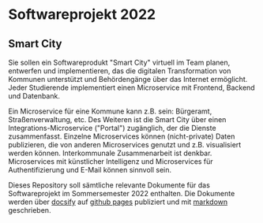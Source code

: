 # Softwareprojekt 2022

## Smart City

Sie sollen ein Softwareprodukt "Smart City" virtuell im Team planen, entwerfen und implementieren,
das die digitalen Transformation von Kommunen unterstützt und Behördengänge über das Internet ermöglicht.
Jeder Studierende implementiert einen Microservice mit Frontend, Backend und Datenbank.

Ein Microservice für eine Kommune kann z.B. sein: Bürgeramt, Straßenverwaltung, etc. Des Weiteren ist die Smart City über einen Integrations-Microservice ("Portal") zugänglich, der die Dienste zusammenfasst. Einzelne Microservices können (nicht-private) Daten publizieren, die von anderen Microservices genutzt und z.B. visualisiert werden können. Interkommunale Zusammenarbeit ist denkbar. Microservices mit künstlicher Intelligenz und Microservices für Authentifizierung und E-Mail können sinnvoll sein.

Dieses Repository soll sämtliche relevante Dokumente für
das Softwareprojekt im Sommersemester 2022 enthalten.
Die Dokumente werden über [docsify](https://docsify.js.org/#/)
auf [github pages](https://docs.github.com/en/pages/quickstart) publiziert
und mit [markdown](https://www.markdownguide.org/basic-syntax/) geschrieben.

